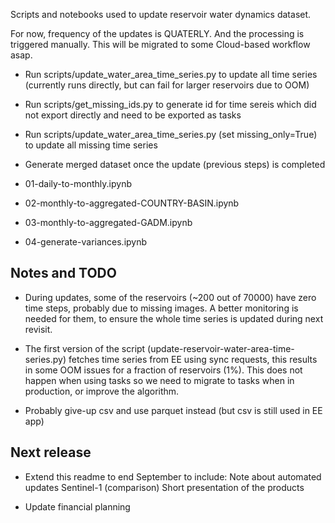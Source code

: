 Scripts and notebooks used to update reservoir water dynamics dataset.

For now, frequency of the updates is QUATERLY. And the processing is triggered manually. This will be migrated to some Cloud-based workflow asap.

* Run scripts/update_water_area_time_series.py to update all time series (currently runs directly, but can fail for larger reservoirs due to OOM)
* Run scripts/get_missing_ids.py to generate id for time sereis which did not export directly and need to be exported as tasks
* Run scripts/update_water_area_time_series.py (set missing_only=True) to update all missing time series

* Generate merged dataset once the update (previous steps) is completed

* 01-daily-to-monthly.ipynb
* 02-monthly-to-aggregated-COUNTRY-BASIN.ipynb
* 03-monthly-to-aggregated-GADM.ipynb
* 04-generate-variances.ipynb

## Notes and TODO

* During updates, some of the reservoirs (~200 out of 70000) have zero time steps, probably due to missing images. A better monitoring is needed for them, to ensure the whole time series is updated during next revisit.

* The first version of the script (update-reservoir-water-area-time-series.py) fetches time series from EE using sync requests, this results in some OOM issues for a fraction of reservoirs (1%). This does not happen when using tasks so we need to migrate to tasks when in production, or improve the algorithm.

* Probably give-up csv and use parquet instead (but csv is still used in EE app)


## Next release

* Extend this readme to end September to include:
     Note about automated updates
     Sentinel-1 (comparison)
     Short presentation of the products

* Update financial planning
